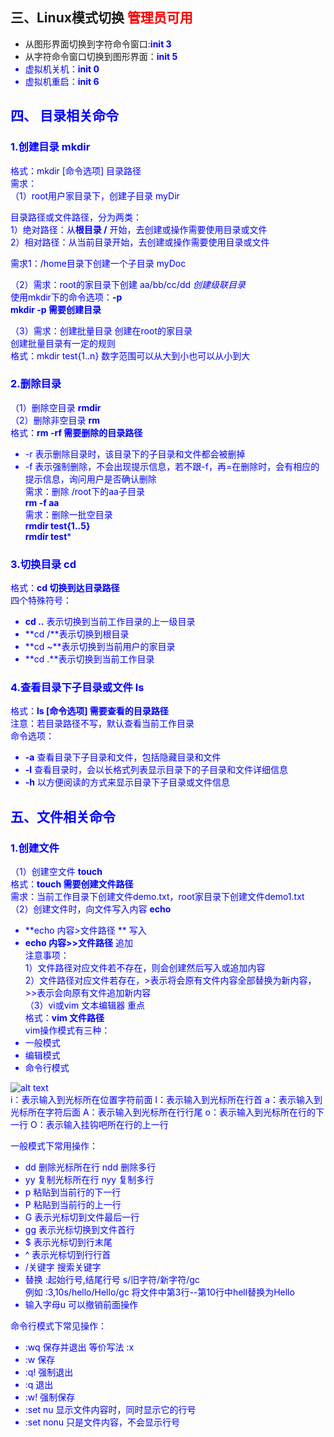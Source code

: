 ## 三、Linux模式切换 <font color="red">管理员可用</font>  
- 从图形界面切换到字符命令窗口:<font color="blue">**init 3**</font>  
- 从字符命令窗口切换到图形界面：<font color= "blue">**init 5**<font>  
- 虚拟机关机：**init 0**  
- 虚拟机重启：**init 6**  

## 四、 目录相关命令  
### 1.创建目录 **mkdir**  
格式：mkdir [命令选项] 目录路径  
需求：  
（1）root用户家目录下，创建子目录 myDir  


目录路径或文件路径，分为两类：  
1）绝对路径：从**根目录 /** 开始，去创建或操作需要使用目录或文件  
2）相对路径：从当前目录开始，去创建或操作需要使用目录或文件  

需求1：/home目录下创建一个子目录 myDoc




（2）需求：root的家目录下创建 aa/bb/cc/dd  *创建级联目录*  
使用mkdir下的命令选项：**-p**  
**mkdir -p 需要创建目录**  


（3）需求：创建批量目录 创建在root的家目录  
创建批量目录有一定的规则  
格式：mkdir test{1..n} 数字范围可以从大到小也可以从小到大  

### 2.删除目录  
（1）删除空目录 **rmdir**  
（2）删除非空目录 **rm**  
格式：**rm -rf 需要删除的目录路径** 
- -r 表示删除目录时，该目录下的子目录和文件都会被删掉  
- -f 表示强制删除，不会出现提示信息，若不跟-f，再=在删除时，会有相应的提示信息，询问用户是否确认删除  
需求：删除 /root下的aa子目录  
**rm -f aa**  
需求：删除一批空目录  
**rmdir test{1..5}**  
**rmdir test***  

### 3.切换目录 **cd**  
格式：**cd 切换到达目录路径**  
四个特殊符号：  
- **cd ..** 表示切换到当前工作目录的上一级目录
- **cd /**表示切换到根目录  
- **cd ~**表示切换到当前用户的家目录  
- **cd .**表示切换到当前工作目录  

### 4.查看目录下子目录或文件 **ls**  
格式：**ls [命令选项] 需要查看的目录路径**  
注意：若目录路径不写，默认查看当前工作目录  
命令选项：
- **-a** 查看目录下子目录和文件，包括隐藏目录和文件  
- **-l** 查看目录时，会以长格式列表显示目录下的子目录和文件详细信息  
- **-h** 以方便阅读的方式来显示目录下子目录或文件信息  

## 五、文件相关命令  
### 1.创建文件  
（1）创建空文件 **touch**  
格式：**touch 需要创建文件路径**  
需求：当前工作目录下创建文件demo.txt，root家目录下创建文件demo1.txt  
（2）创建文件时，向文件写入内容 **echo**  
- **echo 内容>文件路径 **   写入  
- **echo 内容>>文件路径**   追加  
注意事项：  
1）文件路径对应文件若不存在，则会创建然后写入或追加内容   
2）文件路径对应文件若存在，>表示将会原有文件内容全部替换为新内容，>>表示会向原有文件追加新内容  
（3）vi或vim 文本编辑器 重点  
格式：**vim 文件路径**  
vim操作模式有三种：  
- 一般模式  
- 编辑模式  
- 命令行模式   

 ![alt text](image-2.png)  
i：表示输入到光标所在位置字符前面
I：表示输入到光标所在行首
a：表示输入到光标所在字符后面
A：表示输入到光标所在行行尾
o：表示输入到光标所在行的下一行
O：表示输入挂钩吧所在行的上一行  

一般模式下常用操作：  
- dd 删除光标所在行 ndd 删除多行  
- yy 复制光标所在行 nyy 复制多行  
- p 粘贴到当前行的下一行  
- P 粘贴到当前行的上一行  
- G 表示光标切到文件最后一行
- gg   表示光标切换到文件首行  
- $  表示光标切到行末尾  
- ^  表示光标切到行行首   
- /关键字 搜索关键字  
- 替换 :起始行号,结尾行号 s/旧字符/新字符/gc    
例如    :3,10s/hello/Hello/gc   将文件中第3行--第10行中hell替换为Hello  
- 输入字母u  可以撤销前面操作  

命令行模式下常见操作：
- :wq    保存并退出     等价写法     :x
- :w     保存
- :q!     强制退出
- :q      退出
- :w!     强制保存
- :set nu   显示文件内容时，同时显示它的行号
- :set nonu   只是文件内容，不会显示行号
